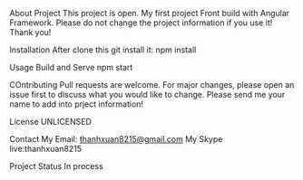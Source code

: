 About Project
This project is open. My first project Front build with Angular Framework.
Please do not change the project information if you use it! Thank you!

Installation
After clone this git install it:
npm install

Usage
Build and Serve
npm start

COntributing
Pull requests are welcome. For major changes, please open an issue first to discuss what you would like to change.
Please send me your name to add into prject information!

License
UNLICENSED

Contact
My Email:
thanhxuan8215@gmail.com
My Skype
live:thanhxuan8215

Project Status
In process
